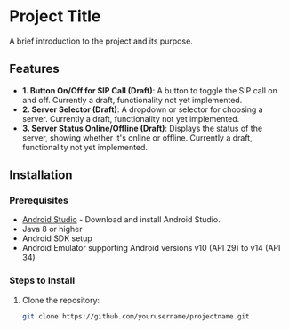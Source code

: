 # Project Title

A brief introduction to the project and its purpose.

## Features

- **1. Button On/Off for SIP Call (Draft)**: A button to toggle the SIP call on and off. Currently a draft, functionality not yet implemented.
- **2. Server Selector (Draft)**: A dropdown or selector for choosing a server. Currently a draft, functionality not yet implemented.
- **3. Server Status Online/Offline (Draft)**: Displays the status of the server, showing whether it's online or offline. Currently a draft, functionality not yet implemented.

## Installation

### Prerequisites
- [Android Studio](https://developer.android.com/studio) - Download and install Android Studio.
- Java 8 or higher
- Android SDK setup
- Android Emulator supporting Android versions v10 (API 29) to v14 (API 34)

### Steps to Install
1. Clone the repository:  
   ```bash
   git clone https://github.com/yourusername/projectname.git
